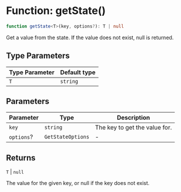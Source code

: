 # Function: getState()

```ts
function getState<T>(key, options?): T | null
```

Get a value from the state.
If the value does not exist, null is returned.

## Type Parameters

| Type Parameter | Default type |
| ------ | ------ |
| `T` | `string` |

## Parameters

| Parameter | Type | Description |
| ------ | ------ | ------ |
| `key` | `string` | The key to get the value for. |
| `options`? | `GetStateOptions` | - |

## Returns

`T` \| `null`

The value for the given key, or null if the key does not exist.
